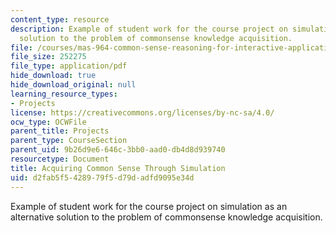 ```yaml
---
content_type: resource
description: Example of student work for the course project on simulation as an alternative
  solution to the problem of commonsense knowledge acquisition.
file: /courses/mas-964-common-sense-reasoning-for-interactive-applications-fall-2002/d2fab5f5428979f5d79dadfd9095e34d_proj_file3.pdf
file_size: 252275
file_type: application/pdf
hide_download: true
hide_download_original: null
learning_resource_types:
- Projects
license: https://creativecommons.org/licenses/by-nc-sa/4.0/
ocw_type: OCWFile
parent_title: Projects
parent_type: CourseSection
parent_uid: 9b26d9e6-646c-3bb0-aad0-db4d8d939740
resourcetype: Document
title: Acquiring Common Sense Through Simulation
uid: d2fab5f5-4289-79f5-d79d-adfd9095e34d
---
```

Example of student work for the course project on simulation as an alternative solution to the problem of commonsense knowledge acquisition.